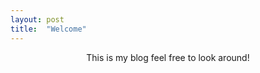 ```yaml
---
layout: post
title:  "Welcome"
---
```


<div style="text-align: center;">
    This is my blog feel free to look around!
</div>
